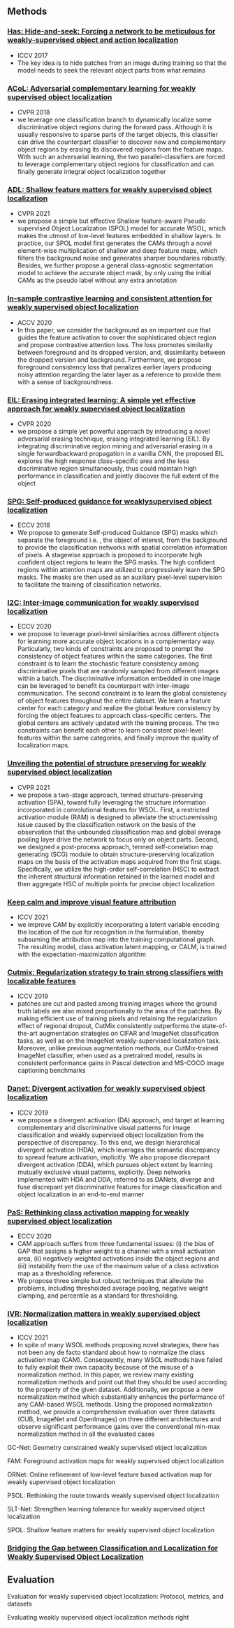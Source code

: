 ## Methods

### [Has: Hide-and-seek: Forcing a network to be meticulous for weakly-supervised object and action localization](https://openaccess.thecvf.com/content_ICCV_2017/papers/Singh_Hide-And-Seek_Forcing_a_ICCV_2017_paper.pdf)
- ICCV 2017
- The key idea is to hide patches from an image during training so that the model needs to seek the relevant object parts from what remains

### [ACoL: Adversarial complementary learning for weakly supervised object localization](https://openaccess.thecvf.com/content_cvpr_2018/papers/Zhang_Adversarial_Complementary_Learning_CVPR_2018_paper.pdf)
- CVPR 2018
- we leverage one classification branch to dynamically localize some discriminative object regions during the forward pass. Although it is usually
responsive to sparse parts of the target objects, this classifier can drive the counterpart classifier to discover new
and complementary object regions by erasing its discovered
regions from the feature maps. With such an adversarial
learning, the two parallel-classifiers are forced to leverage
complementary object regions for classification and can finally generate integral object localization together

### [ADL: Shallow feature matters for weakly supervised object localization](https://openaccess.thecvf.com/content/CVPR2021/papers/Wei_Shallow_Feature_Matters_for_Weakly_Supervised_Object_Localization_CVPR_2021_paper.pdf)
- CVPR 2021
- we propose a simple but
effective Shallow feature-aware Pseudo supervised Object
Localization (SPOL) model for accurate WSOL, which
makes the utmost of low-level features embedded in shallow layers. In practice, our SPOL model first generates the
CAMs through a novel element-wise multiplication of shallow and deep feature maps, which filters the background
noise and generates sharper boundaries robustly. Besides,
we further propose a general class-agnostic segmentation
model to achieve the accurate object mask, by only using
the initial CAMs as the pseudo label without any extra annotation

### [In-sample contrastive learning and consistent attention for weakly supervised object localization](https://openaccess.thecvf.com/content/ACCV2020/papers/Ki_In-sample_Contrastive_Learning_and_Consistent_Attention_for_Weakly_Supervised_Object_ACCV_2020_paper.pdf)
- ACCV 2020
- In this paper, we consider the background as
an important cue that guides the feature activation to cover the sophisticated object region and propose contrastive attention loss. The loss
promotes similarity between foreground and its dropped version, and,
dissimilarity between the dropped version and background. Furthermore,
we propose foreground consistency loss that penalizes earlier layers producing noisy attention regarding the later layer as a reference to provide
them with a sense of backgroundness. 

### [EIL: Erasing integrated learning: A simple yet effective approach for weakly supervised object localization](https://openaccess.thecvf.com/content_CVPR_2020/papers/Mai_Erasing_Integrated_Learning_A_Simple_Yet_Effective_Approach_for_Weakly_CVPR_2020_paper.pdf)
- CVPR 2020
- we propose a simple yet powerful approach
by introducing a novel adversarial erasing technique, erasing integrated learning (EIL). By integrating discriminative
region mining and adversarial erasing in a single forwardbackward propagation in a vanilla CNN, the proposed EIL
explores the high response class-specific area and the less
discriminative region simultaneously, thus could maintain
high performance in classification and jointly discover the
full extent of the object

### [SPG: Self-produced guidance for weaklysupervised object localization](https://openaccess.thecvf.com/content_ECCV_2018/papers/Xiaolin_Zhang_Self-produced_Guidance_for_ECCV_2018_paper.pdf)
- ECCV 2018
- We propose to generate Self-produced
Guidance (SPG) masks which separate the foreground i.e. , the object
of interest, from the background to provide the classification networks
with spatial correlation information of pixels. A stagewise approach is
proposed to incorporate high confident object regions to learn the SPG
masks. The high confident regions within attention maps are utilized
to progressively learn the SPG masks. The masks are then used as an
auxiliary pixel-level supervision to facilitate the training of classification
networks. 

### [I2C: Inter-image communication for weakly supervised localization](https://arxiv.org/pdf/2008.05096.pdf)
- ECCV 2020
- we propose to leverage
pixel-level similarities across different objects for learning more accurate object locations in a complementary way. Particularly, two kinds
of constraints are proposed to prompt the consistency of object features
within the same categories. The first constraint is to learn the stochastic
feature consistency among discriminative pixels that are randomly sampled from different images within a batch. The discriminative information embedded in one image can be leveraged to benefit its counterpart
with inter-image communication. The second constraint is to learn the
global consistency of object features throughout the entire dataset. We
learn a feature center for each category and realize the global feature
consistency by forcing the object features to approach class-specific centers. The global centers are actively updated with the training process.
The two constraints can benefit each other to learn consistent pixel-level
features within the same categories, and finally improve the quality of
localization maps.


### [Unveiling the potential of structure preserving for weakly supervised object localization](https://openaccess.thecvf.com/content/CVPR2021/papers/Pan_Unveiling_the_Potential_of_Structure_Preserving_for_Weakly_Supervised_Object_CVPR_2021_paper.pdf)
- CVPR 2021
- we propose a two-stage
approach, termed structure-preserving activation (SPA), toward fully leveraging the structure information incorporated
in convolutional features for WSOL. First, a restricted activation module (RAM) is designed to alleviate the structuremissing issue caused by the classification network on the basis of the observation that the unbounded classification map
and global average pooling layer drive the network to focus
only on object parts. Second, we designed a post-process
approach, termed self-correlation map generating (SCG)
module to obtain structure-preserving localization maps
on the basis of the activation maps acquired from the first
stage. Specifically, we utilize the high-order self-correlation
(HSC) to extract the inherent structural information retained
in the learned model and then aggregate HSC of multiple
points for precise object localization

### [Keep calm and improve visual feature attribution](https://openaccess.thecvf.com/content/ICCV2021/papers/Kim_Keep_CALM_and_Improve_Visual_Feature_Attribution_ICCV_2021_paper.pdf)
- ICCV 2021
- we improve CAM by explicitly incorporating a latent variable encoding the location of the cue for recognition in the formulation, thereby subsuming the attribution
map into the training computational graph. The resulting model, class activation latent mapping, or CALM, is
trained with the expectation-maximization algorithm

### [Cutmix: Regularization strategy to train strong classifiers with localizable features](https://openaccess.thecvf.com/content_ICCV_2019/papers/Yun_CutMix_Regularization_Strategy_to_Train_Strong_Classifiers_With_Localizable_Features_ICCV_2019_paper.pdf)
- ICCV 2019
- patches are cut and pasted among training images where the ground truth labels are also mixed
proportionally to the area of the patches. By making efficient use of training pixels and retaining the regularization effect of regional dropout, CutMix consistently outperforms the state-of-the-art augmentation strategies on CIFAR and ImageNet classification tasks, as well as on the ImageNet weakly-supervised localization task. Moreover, unlike previous augmentation methods, our CutMix-trained
ImageNet classifier, when used as a pretrained model, results in consistent performance gains in Pascal detection
and MS-COCO image captioning benchmarks

### [Danet: Divergent activation for weakly supervised object localization](https://openaccess.thecvf.com/content_ICCV_2019/papers/Xue_DANet_Divergent_Activation_for_Weakly_Supervised_Object_Localization_ICCV_2019_paper.pdf)
- ICCV 2019
- we propose a divergent activation (DA) approach,
and target at learning complementary and discriminative
visual patterns for image classification and weakly supervised object localization from the perspective of discrepancy. To this end, we design hierarchical divergent activation (HDA), which leverages the semantic discrepancy to
spread feature activation, implicitly. We also propose discrepant divergent activation (DDA), which pursues object
extent by learning mutually exclusive visual patterns, explicitly. Deep networks implemented with HDA and DDA,
referred to as DANets, diverge and fuse discrepant yet discriminative features for image classification and object localization in an end-to-end manner


### [PaS: Rethinking class activation mapping for weakly supervised object localization](https://www.ecva.net/papers/eccv_2020/papers_ECCV/papers/123600613.pdf)
- ECCV 2020
- CAM approach suffers
from three fundamental issues: (i) the bias of GAP that assigns a higher
weight to a channel with a small activation area, (ii) negatively weighted
activations inside the object regions and (iii) instability from the use
of the maximum value of a class activation map as a thresholding reference.
- We propose three simple
but robust techniques that alleviate the problems, including thresholded
average pooling, negative weight clamping, and percentile as a standard
for thresholding.

### [IVR: Normalization matters in weakly supervised object localization](https://openaccess.thecvf.com/content/ICCV2021/papers/Kim_Normalization_Matters_in_Weakly_Supervised_Object_Localization_ICCV_2021_paper.pdf)
- ICCV 2021
- In spite
of many WSOL methods proposing novel strategies, there
has not been any de facto standard about how to normalize the class activation map (CAM). Consequently, many
WSOL methods have failed to fully exploit their own capacity because of the misuse of a normalization method. In this
paper, we review many existing normalization methods and
point out that they should be used according to the property
of the given dataset. Additionally, we propose a new normalization method which substantially enhances the performance of any CAM-based WSOL methods. Using the proposed normalization method, we provide a comprehensive
evaluation over three datasets (CUB, ImageNet and OpenImages) on three different architectures and observe significant performance gains over the conventional min-max normalization method in all the evaluated cases

GC-Net: Geometry constrained weakly supervised object localization

FAM: Foreground activation maps for weakly supervised object localization

ORNet: Online refinement of low-level feature based activation map for weakly supervised object localization

PSOL: Rethinking the route towards weakly supervised object localization

SLT-Net: Strengthen learning tolerance for weakly supervised object localization

SPOL: Shallow feature matters for weakly supervised object localization

### [Bridging the Gap between Classification and Localization for Weakly Supervised Object Localization](https://openaccess.thecvf.com/content/CVPR2022/papers/Kim_Bridging_the_Gap_Between_Classification_and_Localization_for_Weakly_Supervised_CVPR_2022_paper.pdf)

## Evaluation
Evaluation for weakly supervised object localization: Protocol, metrics, and datasets

Evaluating weakly supervised object localization methods right
